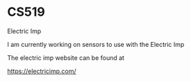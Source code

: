 CS519
=====

Electric Imp


I am currently working on sensors to use with the Electric Imp

The electric imp website can be found at 

https://electricimp.com/

